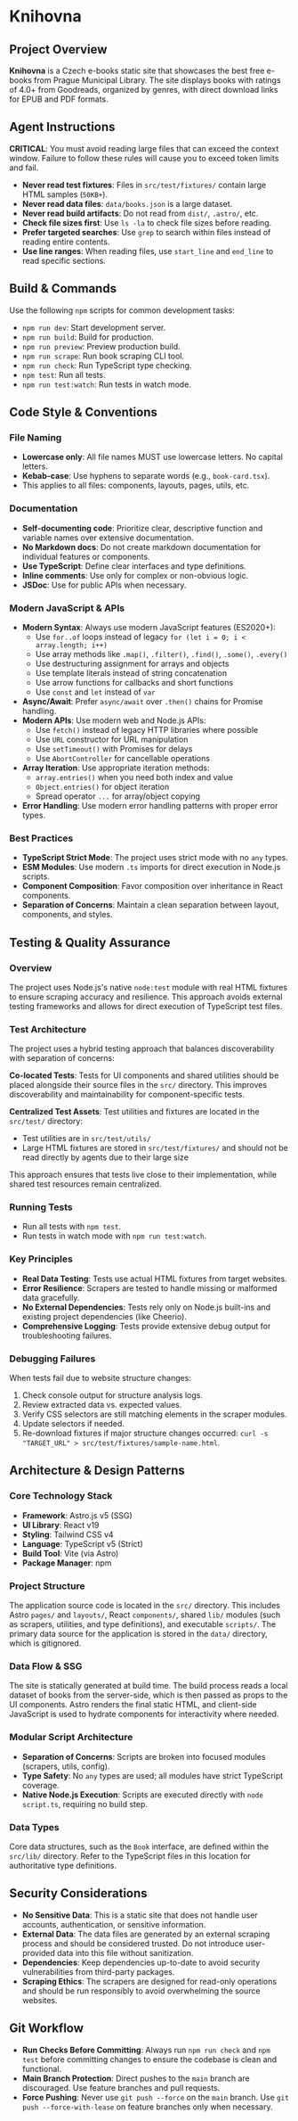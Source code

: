 # Knihovna

## Project Overview

**Knihovna** is a Czech e-books static site that showcases the best free e-books from Prague Municipal Library. The site displays books with ratings of 4.0+ from Goodreads, organized by genres, with direct download links for EPUB and PDF formats.

## Agent Instructions

**CRITICAL**: You must avoid reading large files that can exceed the context window. Failure to follow these rules will cause you to exceed token limits and fail.

- **Never read test fixtures**: Files in `src/test/fixtures/` contain large HTML samples (`50KB+`).
- **Never read data files**: `data/books.json` is a large dataset.
- **Never read build artifacts**: Do not read from `dist/`, `.astro/`, etc.
- **Check file sizes first**: Use `ls -la` to check file sizes before reading.
- **Prefer targeted searches**: Use `grep` to search within files instead of reading entire contents.
- **Use line ranges**: When reading files, use `start_line` and `end_line` to read specific sections.

## Build & Commands

Use the following `npm` scripts for common development tasks:

- `npm run dev`: Start development server.
- `npm run build`: Build for production.
- `npm run preview`: Preview production build.
- `npm run scrape`: Run book scraping CLI tool.
- `npm run check`: Run TypeScript type checking.
- `npm test`: Run all tests.
- `npm run test:watch`: Run tests in watch mode.

## Code Style & Conventions

### File Naming

- **Lowercase only**: All file names MUST use lowercase letters. No capital letters.
- **Kebab-case**: Use hyphens to separate words (e.g., `book-card.tsx`).
- This applies to all files: components, layouts, pages, utils, etc.

### Documentation

- **Self-documenting code**: Prioritize clear, descriptive function and variable names over extensive documentation.
- **No Markdown docs**: Do not create markdown documentation for individual features or components.
- **Use TypeScript**: Define clear interfaces and type definitions.
- **Inline comments**: Use only for complex or non-obvious logic.
- **JSDoc**: Use for public APIs when necessary.

### Modern JavaScript & APIs

- **Modern Syntax**: Always use modern JavaScript features (ES2020+):
  - Use `for..of` loops instead of legacy `for (let i = 0; i < array.length; i++)`
  - Use array methods like `.map()`, `.filter()`, `.find()`, `.some()`, `.every()`
  - Use destructuring assignment for arrays and objects
  - Use template literals instead of string concatenation
  - Use arrow functions for callbacks and short functions
  - Use `const` and `let` instead of `var`
- **Async/Await**: Prefer `async/await` over `.then()` chains for Promise handling.
- **Modern APIs**: Use modern web and Node.js APIs:
  - Use `fetch()` instead of legacy HTTP libraries where possible
  - Use `URL` constructor for URL manipulation
  - Use `setTimeout()` with Promises for delays
  - Use `AbortController` for cancellable operations
- **Array Iteration**: Use appropriate iteration methods:
  - `array.entries()` when you need both index and value
  - `Object.entries()` for object iteration
  - Spread operator `...` for array/object copying
- **Error Handling**: Use modern error handling patterns with proper error types.

### Best Practices

- **TypeScript Strict Mode**: The project uses strict mode with no `any` types.
- **ESM Modules**: Use modern `.ts` imports for direct execution in Node.js scripts.
- **Component Composition**: Favor composition over inheritance in React components.
- **Separation of Concerns**: Maintain a clean separation between layout, components, and styles.

## Testing & Quality Assurance

### Overview

The project uses Node.js's native `node:test` module with real HTML fixtures to ensure scraping accuracy and resilience. This approach avoids external testing frameworks and allows for direct execution of TypeScript test files.

### Test Architecture

The project uses a hybrid testing approach that balances discoverability with separation of concerns:

**Co-located Tests**: Tests for UI components and shared utilities should be placed alongside their source files in the `src/` directory. This improves discoverability and maintainability for component-specific tests.

**Centralized Test Assets**: Test utilities and fixtures are located in the `src/test/` directory:

- Test utilities are in `src/test/utils/`
- Large HTML fixtures are stored in `src/test/fixtures/` and should not be read directly by agents due to their large size

This approach ensures that tests live close to their implementation, while shared test resources remain centralized.

### Running Tests

- Run all tests with `npm test`.
- Run tests in watch mode with `npm run test:watch`.

### Key Principles

- **Real Data Testing**: Tests use actual HTML fixtures from target websites.
- **Error Resilience**: Scrapers are tested to handle missing or malformed data gracefully.
- **No External Dependencies**: Tests rely only on Node.js built-ins and existing project dependencies (like Cheerio).
- **Comprehensive Logging**: Tests provide extensive debug output for troubleshooting failures.

### Debugging Failures

When tests fail due to website structure changes:

1.  Check console output for structure analysis logs.
2.  Review extracted data vs. expected values.
3.  Verify CSS selectors are still matching elements in the scraper modules.
4.  Update selectors if needed.
5.  Re-download fixtures if major structure changes occurred: `curl -s "TARGET_URL" > src/test/fixtures/sample-name.html`.

## Architecture & Design Patterns

### Core Technology Stack

- **Framework**: Astro.js v5 (SSG)
- **UI Library**: React v19
- **Styling**: Tailwind CSS v4
- **Language**: TypeScript v5 (Strict)
- **Build Tool**: Vite (via Astro)
- **Package Manager**: npm

### Project Structure

The application source code is located in the `src/` directory. This includes Astro `pages/` and `layouts/`, React `components/`, shared `lib/` modules (such as scrapers, utilities, and type definitions), and executable `scripts/`. The primary data source for the application is stored in the `data/` directory, which is gitignored.

### Data Flow & SSG

The site is statically generated at build time. The build process reads a local dataset of books from the server-side, which is then passed as props to the UI components. Astro renders the final static HTML, and client-side JavaScript is used to hydrate components for interactivity where needed.

### Modular Script Architecture

- **Separation of Concerns**: Scripts are broken into focused modules (scrapers, utils, config).
- **Type Safety**: No `any` types are used; all modules have strict TypeScript coverage.
- **Native Node.js Execution**: Scripts are executed directly with `node script.ts`, requiring no build step.

### Data Types

Core data structures, such as the `Book` interface, are defined within the `src/lib/` directory. Refer to the TypeScript files in this location for authoritative type definitions.

## Security Considerations

- **No Sensitive Data**: This is a static site that does not handle user accounts, authentication, or sensitive information.
- **External Data**: The data files are generated by an external scraping process and should be considered trusted. Do not introduce user-provided data into this file without sanitization.
- **Dependencies**: Keep dependencies up-to-date to avoid security vulnerabilities from third-party packages.
- **Scraping Ethics**: The scrapers are designed for read-only operations and should be run responsibly to avoid overwhelming the source websites.

## Git Workflow

- **Run Checks Before Committing**: Always run `npm run check` and `npm test` before committing changes to ensure the codebase is clean and functional.
- **Main Branch Protection**: Direct pushes to the `main` branch are discouraged. Use feature branches and pull requests.
- **Force Pushing**: Never use `git push --force` on the `main` branch. Use `git push --force-with-lease` on feature branches only when necessary.
